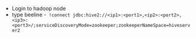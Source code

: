 - Login to hadoop node
- type beeline
-` !connect jdbc:hive2://<ip1>:<port1>,<ip2>:<port2>,<ip3>:<port3>/;serviceDiscoveryMode=zookeeper;zookeeperNameSpace=hiveserver2`


